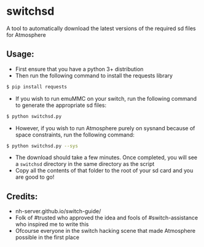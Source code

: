 # switchsd
A tool to automatically download the latest versions of the required sd files for Atmosphere

## Usage:

- First ensure that you have a python 3+ distribution
- Then run the following command to install the requests library
```bash
$ pip install requests
```
- If you wish to run emuMMC on your switch, run the following command to generate the appropriate sd files:
```bash
$ python switchsd.py
```
- However, if you wish to run Atmosphere purely on sysnand because of space constraints, run the following command:
```bash
$ python switchsd.py --sys
```
- The download should take a few minutes. Once completed, you will see a `switchsd` directory in the same directory as the script
- Copy all the contents of that folder to the root of your sd card and you are good to go!

## Credits:

- nh-server.github.io/switch-guide/
- Folk of #trusted who approved the idea and fools of #switch-assistance who inspired me to write this
- Ofcourse everyone in the switch hacking scene that made Atmosphere possible in the first place
